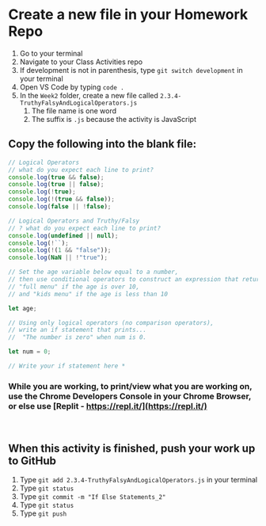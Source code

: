 # Create a new file in your Homework Repo

1. Go to your terminal
2. Navigate to your Class Activities repo
3. If development is not in parenthesis, type `git switch development` in your terminal
4. Open VS Code by typing `code .`
5. In the `Week2` folder, create a new file called `2.3.4-TruthyFalsyAndLogicalOperators.js`
    1. The file name is one word
    2. The suffix is `.js` because the activity is JavaScript

## Copy the following into the blank file:

```javascript
// Logical Operators
// what do you expect each line to print?
console.log(true && false);
console.log(true || false);
console.log(!true);
console.log(!(true && false));
console.log(false || !false);

// Logical Operators and Truthy/Falsy
// ? what do you expect each line to print?
console.log(undefined || null);
console.log(!``);
console.log(!(1 && "false"));
console.log(NaN || !"true");

// Set the age variable below equal to a number,
// then use conditional operators to construct an expression that returns...
// "full menu" if the age is over 10,
// and "kids menu" if the age is less than 10

let age;

// Using only logical operators (no comparison operators),
// write an if statement that prints...
//  "The number is zero" when num is 0.

let num = 0;

// Write your if statement here *
```

### While you are working, to print/view what you are working on, use the Chrome Developers Console in your Chrome Browser, or else use [Replit - https://repl.it/](https://repl.it/)

<br>

## When this activity is finished, push your work up to GitHub

1. Type `git add 2.3.4-TruthyFalsyAndLogicalOperators.js` in your terminal
2. Type `git status`
3. Type `git commit -m "If Else Statements_2"`
4. Type `git status`
5. Type `git push`

